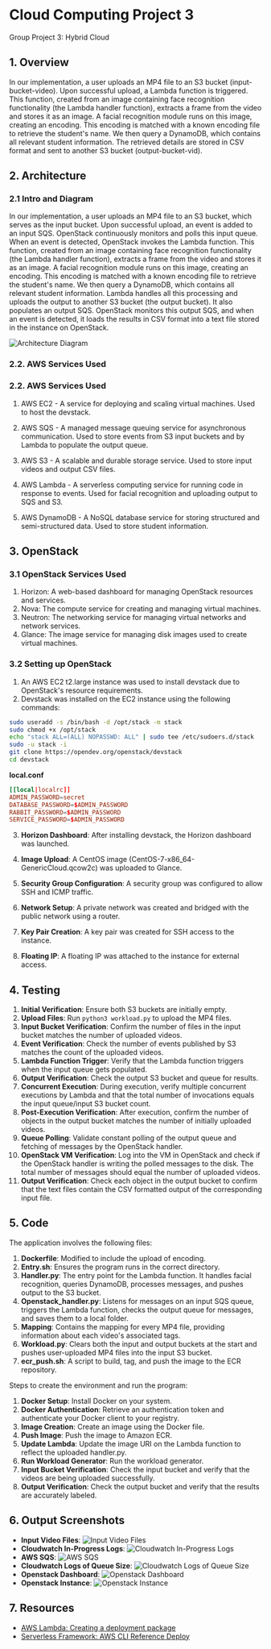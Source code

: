 # Cloud Computing Project 3

Group Project 3: Hybrid Cloud

## 1. Overview
In our implementation, a user uploads an MP4 file to an S3 bucket (input-bucket-video). Upon successful upload, a Lambda function is triggered. This function, created from an image containing face recognition functionality (the Lambda handler function), extracts a frame from the video and stores it as an image. A facial recognition module runs on this image, creating an encoding. This encoding is matched with a known encoding file to retrieve the student's name. We then query a DynamoDB, which contains all relevant student information. The retrieved details are stored in CSV format and sent to another S3 bucket (output-bucket-vid).


## 2. Architecture

### 2.1 Intro and Diagram

In our implementation, a user uploads an MP4 file to an S3 bucket, which serves as the input bucket. Upon successful upload, an event is added to an input SQS. OpenStack continuously monitors and polls this input queue. When an event is detected, OpenStack invokes the Lambda function. This function, created from an image containing face recognition functionality (the Lambda handler function), extracts a frame from the video and stores it as an image. A facial recognition module runs on this image, creating an encoding. This encoding is matched with a known encoding file to retrieve the student's name. We then query a DynamoDB, which contains all relevant student information. Lambda handles all this processing and uploads the output to another S3 bucket (the output bucket). It also populates an output SQS. OpenStack monitors this output SQS, and when an event is detected, it loads the results in CSV format into a text file stored in the instance on OpenStack.

![Architecture Diagram](./assets/architecture-diagram.png)

### 2.2. AWS Services Used

### 2.2. AWS Services Used

1. AWS EC2 - A service for deploying and scaling virtual machines. Used to host the devstack.

2. AWS SQS - A managed message queuing service for asynchronous communication. Used to store events from S3 input buckets and by Lambda to populate the output queue.

3. AWS S3 - A scalable and durable storage service. Used to store input videos and output CSV files.

4. AWS Lambda - A serverless computing service for running code in response to events. Used for facial recognition and uploading output to SQS and S3.

5. AWS DynamoDB - A NoSQL database service for storing structured and semi-structured data. Used to store student information.

## 3. OpenStack

### 3.1 OpenStack Services Used

1. Horizon: A web-based dashboard for managing OpenStack resources and services.
2. Nova: The compute service for creating and managing virtual machines.
3. Neutron: The networking service for managing virtual networks and network services.
4. Glance: The image service for managing disk images used to create virtual machines.

### 3.2 Setting up OpenStack

1. An AWS EC2 t2.large instance was used to install devstack due to OpenStack's resource requirements.
2. Devstack was installed on the EC2 instance using the following commands:

```bash
sudo useradd -s /bin/bash -d /opt/stack -m stack
sudo chmod +x /opt/stack
echo "stack ALL=(ALL) NOPASSWD: ALL" | sudo tee /etc/sudoers.d/stack
sudo -u stack -i
git clone https://opendev.org/openstack/devstack
cd devstack
```

**local.conf**

```conf
[[local|localrc]]
ADMIN_PASSWORD=secret
DATABASE_PASSWORD=$ADMIN_PASSWORD
RABBIT_PASSWORD=$ADMIN_PASSWORD
SERVICE_PASSWORD=$ADMIN_PASSWORD
```

3. **Horizon Dashboard**: After installing devstack, the Horizon dashboard was launched.

4. **Image Upload**: A CentOS image (CentOS-7-x86_64-GenericCloud.qcow2c) was uploaded to Glance.

5. **Security Group Configuration**: A security group was configured to allow SSH and ICMP traffic.

6. **Network Setup**: A private network was created and bridged with the public network using a router.

7. **Key Pair Creation**: A key pair was created for SSH access to the instance.

8. **Floating IP**: A floating IP was attached to the instance for external access.



## 4. Testing

1. **Initial Verification**: Ensure both S3 buckets are initially empty.
2. **Upload Files**: Run `python3 workload.py` to upload the MP4 files.
3. **Input Bucket Verification**: Confirm the number of files in the input bucket matches the number of uploaded videos.
4. **Event Verification**: Check the number of events published by S3 matches the count of the uploaded videos.
5. **Lambda Function Trigger**: Verify that the Lambda function triggers when the input queue gets populated.
6. **Output Verification**: Check the output S3 bucket and queue for results.
7. **Concurrent Execution**: During execution, verify multiple concurrent executions by Lambda and that the total number of invocations equals the input queue/input S3 bucket count.
8. **Post-Execution Verification**: After execution, confirm the number of objects in the output bucket matches the number of initially uploaded videos.
9. **Queue Polling**: Validate constant polling of the output queue and fetching of messages by the OpenStack handler.
10. **OpenStack VM Verification**: Log into the VM in OpenStack and check if the OpenStack handler is writing the polled messages to the disk. The total number of messages should equal the number of uploaded videos.
11. **Output Verification**: Check each object in the output bucket to confirm that the text files contain the CSV formatted output of the corresponding input file.

## 5. Code

The application involves the following files:

1. **Dockerfile**: Modified to include the upload of encoding.
2. **Entry.sh**: Ensures the program runs in the correct directory.
3. **Handler.py**: The entry point for the Lambda function. It handles facial recognition, queries DynamoDB, processes messages, and pushes output to the S3 bucket.
4. **Openstack_handler.py**: Listens for messages on an input SQS queue, triggers the Lambda function, checks the output queue for messages, and saves them to a local folder.
5. **Mapping**: Contains the mapping for every MP4 file, providing information about each video's associated tags.
6. **Workload.py**: Clears both the input and output buckets at the start and pushes user-uploaded MP4 files into the input S3 bucket.
7. **ecr_push.sh**: A script to build, tag, and push the image to the ECR repository.

Steps to create the environment and run the program:

1. **Docker Setup**: Install Docker on your system.
2. **Docker Authentication**: Retrieve an authentication token and authenticate your Docker client to your registry.
3. **Image Creation**: Create an image using the Docker file.
4. **Push Image**: Push the image to Amazon ECR.
5. **Update Lambda**: Update the image URI on the Lambda function to reflect the uploaded handler.py.
6. **Run Workload Generator**: Run the workload generator.
7. **Input Bucket Verification**: Check the input bucket and verify that the videos are being uploaded successfully.
8. **Output Verification**: Check the output bucket and verify that the results are accurately labeled.


## 6. Output Screenshots

- **Input Video Files**: ![Input Video Files](./assets/5.png)
- **Cloudwatch In-Progress Logs**: ![Cloudwatch In-Progress Logs](./assets/2.png)
- **AWS SQS**: ![AWS SQS](./assets/1.png)
- **Cloudwatch Logs of Queue Size**: ![Cloudwatch Logs of Queue Size](./assets/4.png)
- **Openstack Dashboard**: ![Openstack Dashboard](./assets/3.png)
- **Openstack Instance**: ![Openstack Instance](./assets/6.png)

## 7. Resources

- [AWS Lambda: Creating a deployment package](https://docs.aws.amazon.com/lambda/latest/dg/images-create.html)
- [Serverless Framework: AWS CLI Reference Deploy](https://www.serverless.com/framework/docs/providers/aws/cli-reference/deploy)